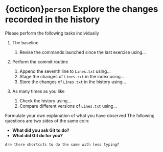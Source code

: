 
# {octicon}`person` Explore the changes recorded in the history
Please perform the following tasks individually

1. The baseline
    1. Revise the commands launched since the last exercise using...

2. Perform the commit routine
    1. Append the seventh line to `Lines.txt` using...
    1. Stage the changes of `Lines.txt` in the index using...
    1. Store the changes of `Lines.txt` in the history using...

3. As many times as you like
    1. Check the history using...
    1. Compare different versions of `Lines.txt` using...

Formulate your own explanation of what you have observed
The following questions are two sides of the same coin:
* **What did you ask Git to do?**
* **What did Git do for you?**

````{attention}
Are there shortcuts to do the same with less typing?
````
